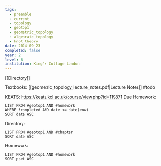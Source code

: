 ```yaml
---
tags:
  - preamble
  - current
  - topology
  - geotop1
  - geometric_topology
  - algebraic_topology
  - knot_theory
date: 2024-09-23
completed: false
year: 2
level: 6
institution: King's Collage London
---
```

[[Directory]]

Textbooks:
[[geometric_topology_lecture_notes.pdf|Lecture Notes]]
#todo 

KEATS:
https://keats.kcl.ac.uk/course/view.php?id=119871
Due Homework:
```dataview
LIST FROM #geotop1 AND #homework 
WHERE !completed AND date <= date(eow)
SORT date ASC
```
Directory:
```dataview
LIST FROM #geotop1 AND #chapter
SORT date ASC
```
Homework:
```dataview
LIST FROM #geotop1 AND #homework 
SORT pset ASC
```
